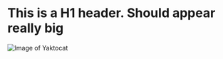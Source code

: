 # This is a H1 header. Should appear really big

![Image of Yaktocat](https://raw.githubusercontent.com/fenago/communicate-using-markdown/master/yaktocat.png)
